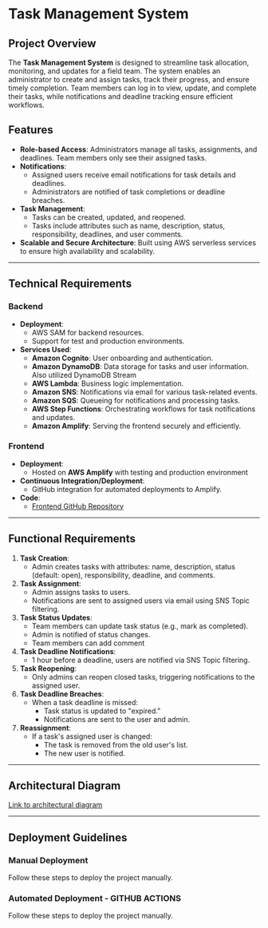 # Task Management System

## Project Overview

The **Task Management System** is designed to streamline task allocation, monitoring, and updates for a field team. The system enables an administrator to create and assign tasks, track their progress, and ensure timely completion. Team members can log in to view, update, and complete their tasks, while notifications and deadline tracking ensure efficient workflows.

## Features

- **Role-based Access**: Administrators manage all tasks, assignments, and deadlines. Team members only see their assigned tasks.
- **Notifications**:
    - Assigned users receive email notifications for task details and deadlines.
    - Administrators are notified of task completions or deadline breaches.
- **Task Management**:
    - Tasks can be created, updated, and reopened.
    - Tasks include attributes such as name, description, status, responsibility, deadlines, and user comments.
- **Scalable and Secure Architecture**: Built using AWS serverless services to ensure high availability and scalability.

---

## Technical Requirements

### Backend

- **Deployment**:
    - AWS SAM for backend resources.
    - Support for test and production environments.
- **Services Used**:
    - **Amazon Cognito**: User onboarding and authentication.
    - **Amazon DynamoDB**: Data storage for tasks and user information. Also utilized DynamoDB Stream
    - **AWS Lambda**: Business logic implementation.
    - **Amazon SNS**: Notifications via email for various task-related events.
    - **Amazon SQS**: Queueing for notifications and processing tasks.
    - **AWS Step Functions**: Orchestrating workflows for task notifications and updates.
    - **Amazon Amplify**: Serving the frontend securely and efficiently.

### Frontend

- **Deployment**:
    - Hosted on **AWS Amplify** with testing and production environment
- **Continuous Integration/Deployment**:
    - GitHub integration for automated deployments to Amplify.
- **Code**:
    - [Frontend GitHub Repository](https://github.com/UmaxCode/tasks-management-app.git)

---

## Functional Requirements

1. **Task Creation**:
    - Admin creates tasks with attributes: name, description, status (default: open), responsibility, deadline, and comments.
2. **Task Assignment**:
    - Admin assigns tasks to users.
    - Notifications are sent to assigned users via email using SNS Topic filtering.
3. **Task Status Updates**:
    - Team members can update task status (e.g., mark as completed).
    - Admin is notified of status changes.
    - Team members can add comment
4. **Task Deadline Notifications**:
    - 1 hour before a deadline, users are notified via SNS Topic filtering.
5. **Task Reopening**:
    - Only admins can reopen closed tasks, triggering notifications to the assigned user.
6. **Task Deadline Breaches**:
    - When a task deadline is missed:
        - Task status is updated to "expired."
        - Notifications are sent to the user and admin.
7. **Reassignment**:
    - If a task's assigned user is changed:
        - The task is removed from the old user's list.
        - The new user is notified.

---

## Architectural Diagram
[Link to architectural diagram](https://drive.google.com/file/d/1hnCXGY69D11RBGM_5vxP1taGss-_BIyE/view?usp=sharing)

---

## Deployment Guidelines

### Manual Deployment
Follow these steps to deploy the project manually.

### Automated Deployment - GITHUB ACTIONS
Follow these steps to deploy the project manually.